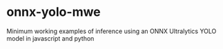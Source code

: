 # onnx-yolo-mwe
Minimum working examples of inference using an ONNX Ultralytics YOLO model in javascript and python
